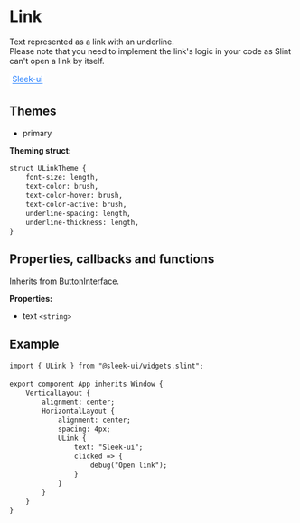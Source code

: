 # Link
Text represented as a link with an underline.  
Please note that you need to implement the link's logic in your code as Slint can't open a link by itself.  

![link presentation](images/link.png)

## Themes
- primary

**Theming struct:**
```slint
struct ULinkTheme {
	font-size: length,
	text-color: brush,
	text-color-hover: brush,
	text-color-active: brush,
	underline-spacing: length,
	underline-thickness: length,
}
```

## Properties, callbacks and functions
Inherits from [ButtonInterface](./button-interface.md).  

**Properties:**
- text `<string>`

## Example
```slint
import { ULink } from "@sleek-ui/widgets.slint";

export component App inherits Window {
	VerticalLayout {
		alignment: center;
		HorizontalLayout {
			alignment: center;
			spacing: 4px;
			ULink {
				text: "Sleek-ui";
				clicked => {
					debug("Open link");
				}
			}
		}
	}
}
```